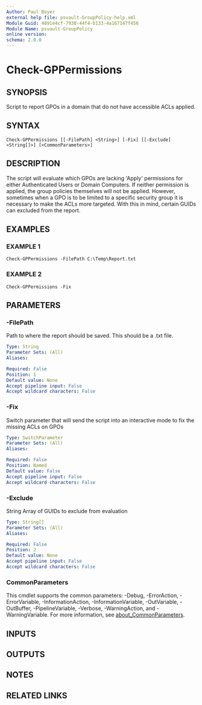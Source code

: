 ```yaml
---
Author: Paul Boyer
external help file: psvault-GroupPolicy-help.xml
Module Guid: 4891e4cf-7930-44f4-b133-4a167147f456
Module Name: psvault-GroupPolicy
online version:
schema: 2.0.0
---
```


# Check-GPPermissions

## SYNOPSIS
Script to report GPOs in a domain that do not have accessible ACLs applied.

## SYNTAX

```
Check-GPPermissions [[-FilePath] <String>] [-Fix] [[-Exclude] <String[]>] [<CommonParameters>]
```

## DESCRIPTION
The script will evaluate which GPOs are lacking 'Apply' permissions for either Authenticated Users or Domain Computers.
If neither permission is applied, the group
policies themselves will not be applied.
However, sometimes when a GPO is to be limited to a specific security group it is necessary to make the ACLs more targeted.
With this in mind, 
certain GUIDs can excluded from the report.

## EXAMPLES

### EXAMPLE 1
```
Check-GPPermissions -FilePath C:\Temp\Report.txt
```

### EXAMPLE 2
```
Check-GPPermissions -Fix
```

## PARAMETERS

### -FilePath
Path to where the report should be saved.
This should be a .txt file.

```yaml
Type: String
Parameter Sets: (All)
Aliases:

Required: False
Position: 1
Default value: None
Accept pipeline input: False
Accept wildcard characters: False
```

### -Fix
Switch parameter that will send the script into an interactive mode to fix the missing ACLs on GPOs

```yaml
Type: SwitchParameter
Parameter Sets: (All)
Aliases:

Required: False
Position: Named
Default value: False
Accept pipeline input: False
Accept wildcard characters: False
```

### -Exclude
String Array of GUIDs to exclude from evaluation

```yaml
Type: String[]
Parameter Sets: (All)
Aliases:

Required: False
Position: 2
Default value: None
Accept pipeline input: False
Accept wildcard characters: False
```

### CommonParameters
This cmdlet supports the common parameters: -Debug, -ErrorAction, -ErrorVariable, -InformationAction, -InformationVariable, -OutVariable, -OutBuffer, -PipelineVariable, -Verbose, -WarningAction, and -WarningVariable. For more information, see [about_CommonParameters](http://go.microsoft.com/fwlink/?LinkID=113216).

## INPUTS

## OUTPUTS

## NOTES

## RELATED LINKS
